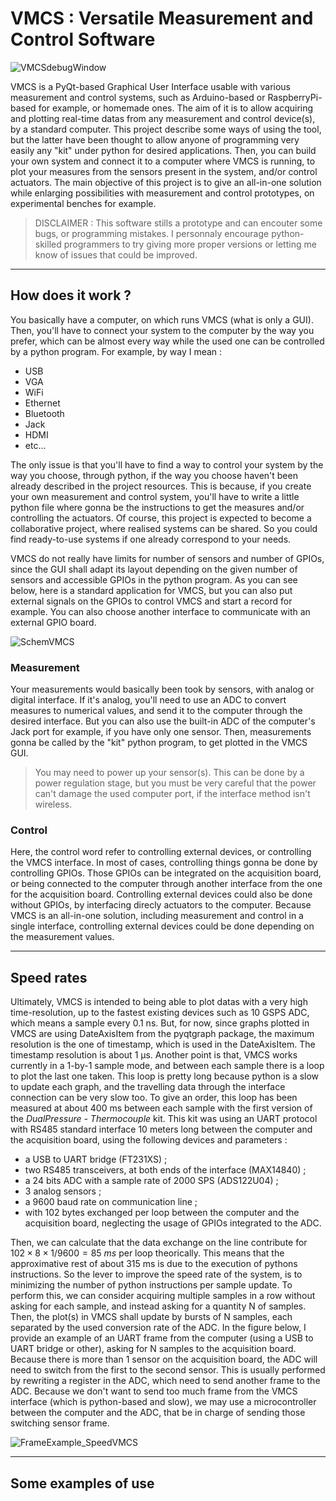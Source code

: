 VMCS : Versatile Measurement and Control Software
============

![VMCSdebugWindow](https://github.com/B137P107/VMCS/assets/90220128/5fc31e9e-dd4f-44cd-b660-4364e199c9c1)

VMCS is a PyQt-based Graphical User Interface usable with various measurement and control systems, such as Arduino-based or RaspberryPi-based for example, or homemade ones. The aim of it is to allow acquiring and plotting real-time datas from any measurement and control device(s), by a standard computer. This project describe some ways of using the tool, but the latter have been thought to allow anyone of programming very easily any "kit" under python for desired applications. Then, you can build your own system and connect it to a computer where VMCS is running, to plot your measures from the sensors present in the system, and/or control actuators. The main objective of this project is to give an all-in-one solution while enlarging possibilities with measurement and control prototypes, on experimental benches for example.
> DISCLAIMER : This software stills a prototype and can encouter some bugs, or programming mistakes. I personnaly encourage python-skilled programmers to try giving more proper versions or letting me know of issues that could be improved.

-----------
How does it work ?
-----------

You basically have a computer, on which runs VMCS (what is only a GUI). Then, you'll have to connect your system to the computer by the way you prefer, which can be almost every way while the used one can be controlled by a python program. For example, by way I mean :
- USB
- VGA
- WiFi
- Ethernet
- Bluetooth
- Jack
- HDMI
- etc...

The only issue is that you'll have to find a way to control your system by the way you choose, through python, if the way you choose haven't been already described in the project resources. This is because, if you create your own measurement and control system, you'll have to write a little python file where gonna be the instructions to get the measures and/or controlling the actuators. Of course, this project is expected to become a collaborative project, where realised systems can be shared. So you could find ready-to-use systems if one already correspond to your needs.

VMCS do not really have limits for number of sensors and number of GPIOs, since the GUI shall adapt its layout depending on the given number of sensors and accessible GPIOs in the python program. As you can see below, here is a standard application for VMCS, but you can also put external signals on the GPIOs to control VMCS and start a record for example. You can also choose another interface to communicate with an external GPIO board.

![SchemVMCS](https://github.com/B137P107/VMCS/assets/90220128/ec387962-d1fc-4e69-8b0a-8cb1f4c35e2e)


### Measurement

Your measurements would basically been took by sensors, with analog or digital interface. If it's analog, you'll need to use an ADC to convert measures to numerical values, and send it to the computer through the desired interface. But you can also use the built-in ADC of the computer's Jack port for example, if you have only one sensor. Then, measurements gonna be called by the "kit" python program, to get plotted in the VMCS GUI.
> You may need to power up your sensor(s). This can be done by a power regulation stage, but you must be very careful that the power can't damage the used computer port, if the interface method isn't wireless.

### Control

Here, the control word refer to controlling external devices, or controlling the VMCS interface. In most of cases, controlling things gonna be done by controlling GPIOs. Those GPIOs can be integrated on the acquisition board, or being connected to the computer through another interface from the one for the acquisition board. Controlling external devices could also be done without GPIOs, by interfacing direcly actuators to the computer. Because VMCS is an all-in-one solution, including measurement and control in a single interface, controlling external devices could be done depending on the measurement values.

----------
Speed rates
----------

Ultimately, VMCS is intended to being able to plot datas with a very high time-resolution, up to the fastest existing devices such as 10 GSPS ADC, which means a sample every 0.1 ns. But, for now, since graphs plotted in VMCS are using DateAxisItem from the pyqtgraph package, the maximum resolution is the one of timestamp, which is used in the DateAxisItem. The timestamp resolution is about 1 µs.
Another point is that, VMCS works currently in a 1-by-1 sample mode, and between each sample there is a loop to plot the last one taken. This loop is pretty long because python is a slow to update each graph, and the travelling data through the interface connection can be very slow too. To give an order, this loop has been measured at about 400 ms between each sample with the first version of the _DualPressure - Thermocouple_ kit. This kit was using an UART protocol with RS485 standard interface 10 meters long between the computer and the acquisition board, using the following devices and parameters :
- a USB to UART bridge (FT231XS) ;
- two RS485 transceivers, at both ends of the interface (MAX14840) ;
- a 24 bits ADC with a sample rate of 2000 SPS (ADS122U04) ;
- 3 analog sensors ;
- a 9600 baud rate on communication line ;
- with 102 bytes exchanged per loop between the computer and the acquisition board, neglecting the usage of GPIOs integrated to the ADC.

Then, we can calculate that the data exchange on the line contribute for $102\times 8\times 1/9600 = 85\ ms$ per loop theorically. This means that the approximative rest of about 315 ms is due to the execution of pythons instructions. So the lever to improve the speed rate of the system, is to minimizing the number of python instructions per sample update. To perform this, we can consider acquiring multiple samples in a row without asking for each sample, and instead asking for a quantity N of samples. Then, the plot(s) in VMCS shall update by bursts of N samples, each separated by the used conversion rate of the ADC. In the figure below, I provide an example of an UART frame from the computer (using a USB to UART bridge or other), asking for N samples to the acquisition board. Because there is more than 1 sensor on the acquisition board, the ADC will need to switch from the first to the second sensor. This is usually performed by rewriting a register in the ADC, which need to send another frame to the ADC. Because we don't want to send too much frame from the VMCS interface (which is python-based and slow), we may use a microcontroller between the computer and the ADC, that be in charge of sending those switching sensor frame.

![FrameExample_SpeedVMCS](https://github.com/B137P107/VMCS/assets/90220128/39207165-092f-4367-8cf9-02612f43396d)


----------
Some examples of use
----------
